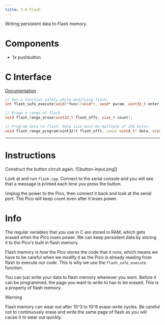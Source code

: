 ```yaml
---
title: 3.4 Flash
---
```

Writing persistent data to Flash memory.
# Components
- 1x pushbutton
# C Interface
[Documentation](https://www.raspberrypi.com/documentation/pico-sdk/high_level.html#group_pico_flash)
```c++
// Run a function safely while modifying flash.
int flash_safe_execute(void(*func)(void*), void* param, uint32_t enter_exit_timeout_ms);

// Erage a range of flash
void flash_range_erase(uint32_t flash_offs, size_t count);

// Program data to flash. Data size must be multiple of 256 bytes.
void flash_range_program(uint32)t flash_offs, const uint8_t* data, size_t count);
```
---
# Instructions
Construct the button circuit again.
![[button-input.png]]

Look at and run `flash.cpp`. Connect to the serial console and you will see that a message is printed each time you press the button.

Unplug the power to the Pico, then connect it back and look at the serial port. The Pico will keep count even after it loses power.
# Info
The regular variables that you use in C are stored in RAM, which gets erased when the Pico loses power. We can keep persistent data by storing it to the Pico's built in flash memory.

Flash memory is how the Pico stores the code that it runs, which means we have to be careful when we modify it as the Pico is already reading from flash to execute our code. This is why we use the `flash_safe_execute` function.

You can just write your data to flash memory whenever you want. Before it can be programmed, the page you want to write to has to be erased. This is a property of flash memory.

> [!warning]
> Flash memory can wear out after 10^3 to 10^6 erase-write cycles. Be careful not to continuously erase and write the same page of flash as you will cause it to wear out quickly.